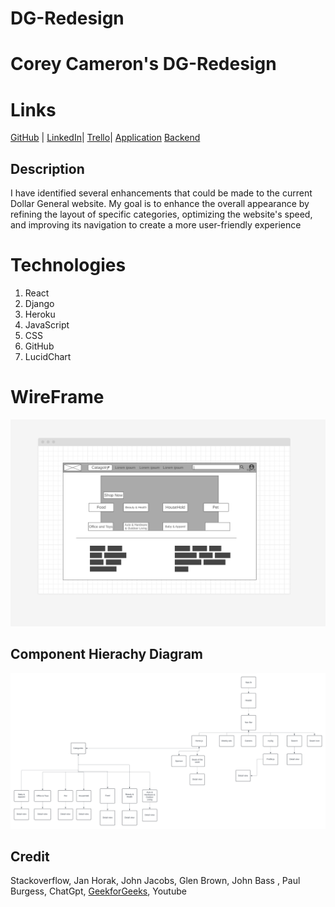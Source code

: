 # DG-Redesign

# Corey Cameron's DG-Redesign

# Links

[GitHub](https://github.com/nottmonk/DG-Redesign) | [LinkedIn](https://www.linkedin.com/in/corey-cameron-319873221/)| [Trello](https://trello.com/b/Y3IRWVsn/final-project)| [Application](https://dg-recreate-3d0ee82e3471.herokuapp.com/) [Backend](https://dg-recreate2-14f41c7f3f4e.herokuapp.com/)

## Description

I have identified several enhancements that could be made to the current Dollar General website. My goal is to enhance the overall appearance by refining the layout of specific categories, optimizing the website's speed, and improving its navigation to create a more user-friendly experience

# Technologies

1. React
2. Django
3. Heroku
4. JavaScript
5. CSS
6. GitHub
7. LucidChart

# WireFrame

![Improvment idea](image.png)

## Component Hierachy Diagram

![alt text](<Dg Website.png>)

## Credit

Stackoverflow, Jan Horak, John Jacobs, Glen Brown, John Bass , Paul Burgess, ChatGpt, [GeekforGeeks](https://www.geeksforgeeks.org/), Youtube
